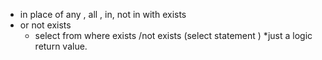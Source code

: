 - in place of  any , all ,  in, not in   with  exists
- or not exists
	- select   from   where exists /not exists  (select statement ) *just a logic return value.